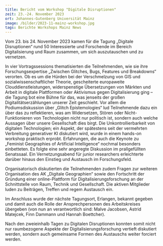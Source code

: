 ```yaml
---
title: Bericht vom Workshop "Digitale Disruptionen"
zeit: 23.-24. November 2023
ort: Johannes-Gutenberg Universität Mainz
image: /bilder/2023-11-mainz-workshop.jpg
tags: Berichte Workshops Mainz News
---
```

Vom 23. bis 24. November 2023 kamen für die Tagung „Digitale Disruptionen“ rund 
50 Interessierte und Forschende im Bereich Digitalisierung und Raum zusammen, um sich 
auszutauschen und zu vernetzen.

In vier Vortragssessions thematisierten die Teilnehmenden, wie sie ihre 
Forschungsexpertise „Zwischen Glitches, Bugs, Features und Breakdowns“ verorten. Ob 
es um die Hürden bei der Verschmelzung von GIS und sozialwissenschaftlicher Theorie, 
gescheiterte europaweite Clouddienstleistungen, widerspenstige Übersetzungen von 
Märkten und Arbeit in digitale Plattformen oder Aktivismus gegen Digitalisierung ging –
die Tagung bot eine Bühne für das, was jenseits der großen Digitalitätserzählungen 
unserer Zeit geschieht. Vor allem die Podiumsdiskussion über „Glitch Epistemologies“ lud 
Teilnehmende dazu ein über das zu reflektieren, was am Widersetzen, Stören oder Nicht-Funktionieren 
von Technologien nicht nur politisch ist, sondern auch welche Aussagen 
über unsere Gesellschaft dies birgt. Die Unkontrollierbarkeit von digitalen Technologien;
ein Aspekt, der spätestens seit der vermehrten Verbreitung generativer KI diskutiert wird, 
wurde in einem hands-on workshop praktisch erprobt. Erfahrungen, die auch die Keynote 
zu „Feminist Geographies of Artificial Intelligence“ nochmal besonders einbetteten. Es 
folgte eine sehr angeregte Diskussion im prallgefüllten Senatssaal. Ein Vernetzungsabend 
für junior researchers erleichterte darüber hinaus den Einstieg und Austausch im 
Forschungsfeld.

Organisatorisch diskutierten die Teilnehmenden zudem Fragen zur weiteren Organisation 
des AK „Digitale Geographien“ sowie den Fortschritt der Gründung einer online-Plattform 
für Digitalisierungsforschung an der Schnittstelle von Raum, Technik und Gesellschaft. Die 
aktiven Mitglieder luden zu Beiträgen, Treffen und regem Austausch ein.

Im Anschluss wurde der nächste Tagungsort, Erlangen, bekannt gegeben und damit auch 
die Rolle der Ansprechpersonen des Arbeitskreises übergeben (von nun an verantwortlich 
sind: Malve Jacobsen, Astrid Matejcek, Finn Dammann und Hannah Boettcher).

Nach den zweieinhalb Tagen zu Digitalen Disruptionen konnten somit nicht nur 
raumbezogene Aspekte der Digitalisierungsforschung vertieft diskutiert werden, sondern 
auch gemeinsame Formen des Austauschs weiter forciert werden.
